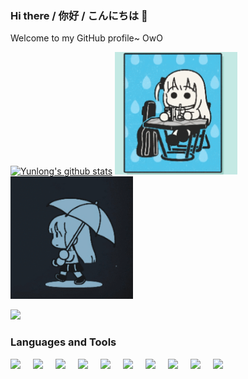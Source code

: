 ### Hi there / 你好 / こんにちは 👋

Welcome to my GitHub profile~ OwO
<!-- [![Top Langs](https://github-readme-stats.vercel.app/api/top-langs/?username=yunlong10&layout=compact&theme=default)](https://github.com/yunlong10/github-readme-stats) -->
[![Yunlong's github stats](https://github-readme-stats.vercel.app/api?username=yunlong10&theme=default)](https://github.com/yunlong10/github-readme-stats)
<img width="196" src="https://github.com/yunlong10/yunlong10/blob/main/gifs/preview0.gif"/><img width="196" src="https://github.com/yunlong10/yunlong10/blob/main/gifs/preview.gif"/>

 ![](https://komarev.com/ghpvc/?username=yunlong10&style=plastic)
### Languages and Tools
<img align="left" width="26px" src="https://github.com/yunlong10/devicon/blob/master/icons/python/python-original.svg" style="padding-right:10px;" />
<img align="left" width="26px" src="https://github.com/yunlong10/devicon/blob/master/icons/pytorch/pytorch-original.svg" style="padding-right:10px;" />
<img align="left" width="26px" src="https://github.com/microsoft/JARVIS/blob/8d925aa33ff058375d1c891fffc63a65150d5009/web/src/assets/huggingface.svg" style="padding-right:10px;" />
<img align="left" width="26px" src="https://github.com/yunlong10/devicon/blob/master/icons/vscode/vscode-original.svg" style="padding-right:10px;" />
<!-- <img align="left" width="26px" src="https://github.com/microsoft/JARVIS/blob/8d925aa33ff058375d1c891fffc63a65150d5009/web/src/assets/chatgpt.svg" style="padding-right:10px;" /> -->
<img align="left" width="26px" src="https://github.com/yunlong10/devicon/blob/master/icons/anaconda/anaconda-original.svg" style="padding-right:10px;" />
<img align="left" width="26px" src="https://github.com/yunlong10/devicon/blob/master/icons/jupyter/jupyter-original.svg" style="padding-right:10px;" />
<img align="left" width="26px" src="https://github.com/yunlong10/devicon/blob/master/icons/github/github-original.svg" style="padding-right:10px;" />
<img align="left" width="26px" src="https://github.com/yunlong10/devicon/blob/master/icons/git/git-original.svg" style="padding-right:10px;" />
<img align="left" width="26px" src="https://github.com/yunlong10/devicon/blob/master/icons/opencv/opencv-original.svg" style="padding-right:10px;" />
<img align="left" width="26px" src="https://github.com/yunlong10/devicon/blob/master/icons/numpy/numpy-original.svg" style="padding-right:10px;" />


